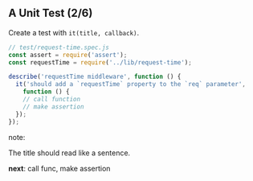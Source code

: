 ## A Unit Test (2/6)

<span>Create a test with `it(title, callback)`.</span>  

<!-- .element: class="fragment" -->

```js
// test/request-time.spec.js
const assert = require('assert');
const requestTime = require('../lib/request-time');

describe('requestTime middleware', function () {
  it('should add a `requestTime` property to the `req` parameter',
    function () {
    // call function
    // make assertion
  });
});
```

<!-- .element: class="fragment" -->

note:

The title should read like a sentence.

**next**: call func, make assertion
